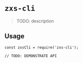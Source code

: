 # `zxs-cli`

> TODO: description

## Usage

```
const zxsCli = require('zxs-cli');

// TODO: DEMONSTRATE API
```
